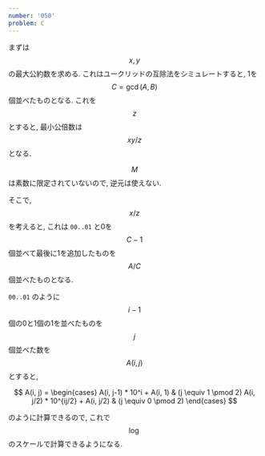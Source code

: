 ```yaml
---
number: '050'
problem: C
---
```

まずは $$ x, y $$ の最大公約数を求める. これはユークリッドの互除法をシミュレートすると, 1を $$ C = \gcd(A, B) $$ 個並べたものとなる. これを $$ z $$ とすると, 最小公倍数は $$ xy/z $$ となる.

$$ M $$ は素数に限定されていないので, 逆元は使えない.

そこで, $$ x/z $$ を考えると, これは `00..01` と0を $$ C-1 $$ 個並べて最後に1を追加したものを $$ A/C $$ 個並べたものとなる.

`00..01` のように $$ i-1 $$ 個の0と1個の1を並べたものを $$ j $$ 個並べた数を $$ A(i, j) $$ とすると,

$$
A(i, j) =
\begin{cases}
A(i, j-1) * 10^i + A(i, 1) & (j \equiv 1 \pmod 2)
A(i, j/2) * 10^{ij/2} + A(i, j/2) & (j \equiv 0 \pmod 2)
\end{cases}
$$

のように計算できるので, これで $$ \log $$ のスケールで計算できるようになる.
